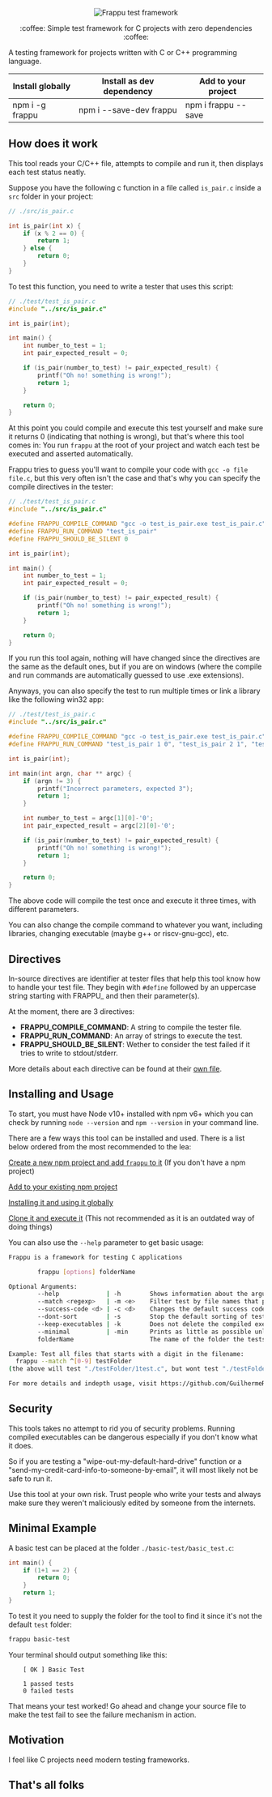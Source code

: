 <p align="center"><img src="https://github.com/GuilhermeRossato/frappu/blob/master/assets/frappu-logo-heavy-im-fell-english.png?raw=true" alt="Frappu test framework"/></p>
<p align="center">:coffee: Simple test framework for C projects with zero dependencies :coffee:</p>

A testing framework for projects written with C or C++ programming language.

| Install globally      | Install as dev dependency      | Add to your project |
| --------------------- | ------------------------------ | ------------------- |
| npm i -g frappu       | npm i --save-dev frappu        | npm i frappu --save |

## How does it work

This tool reads your C/C++ file, attempts to compile and run it, then displays each test status neatly.

Suppose you have the following c function in a file called `is_pair.c` inside a `src` folder in your project:

```c
// ./src/is_pair.c

int is_pair(int x) {
    if (x % 2 == 0) {
        return 1;
    } else {
        return 0;
    }
}
```

To test this function, you need to write a tester that uses this script:

```c
// ./test/test_is_pair.c
#include "../src/is_pair.c"

int is_pair(int);

int main() {
    int number_to_test = 1;
    int pair_expected_result = 0;

    if (is_pair(number_to_test) != pair_expected_result) {
        printf("Oh no! something is wrong!");
        return 1;
    }

    return 0;
}
```

At this point you could compile and execute this test yourself and make sure it returns 0 (indicating that nothing is wrong), but that's where this tool comes in: You run `frappu` at the root of your project and watch each test be executed and asserted automatically.

Frappu tries to guess you'll want to compile your code with `gcc -o file file.c`, but this very often isn't the case and that's why you can specify the compile directives in the tester:

```c
// ./test/test_is_pair.c
#include "../src/is_pair.c"

#define FRAPPU_COMPILE_COMMAND "gcc -o test_is_pair.exe test_is_pair.c"
#define FRAPPU_RUN_COMMAND "test_is_pair"
#define FRAPPU_SHOULD_BE_SILENT 0

int is_pair(int);

int main() {
    int number_to_test = 1;
    int pair_expected_result = 0;

    if (is_pair(number_to_test) != pair_expected_result) {
        printf("Oh no! something is wrong!");
        return 1;
    }

    return 0;
}
```

If you run this tool again, nothing will have changed since the directives are the same as the default ones, but if you are on windows (where the compile and run commands are automatically guessed to use .exe extensions).

Anyways, you can also specify the test to run multiple times or link a library like the following win32 app:


```c
// ./test/test_is_pair.c
#include "../src/is_pair.c"

#define FRAPPU_COMPILE_COMMAND "gcc -o test_is_pair.exe test_is_pair.c"
#define FRAPPU_RUN_COMMAND "test_is_pair 1 0", "test_is_pair 2 1", "test_is_pair 3 0"

int is_pair(int);

int main(int argn, char ** argc) {
    if (argn != 3) {
        printf("Incorrect parameters, expected 3");
        return 1;
    }

    int number_to_test = argc[1][0]-'0';
    int pair_expected_result = argc[2][0]-'0';

    if (is_pair(number_to_test) != pair_expected_result) {
        printf("Oh no! something is wrong!");
        return 1;
    }

    return 0;
}
```

The above code will compile the test once and execute it three times, with different parameters.

You can also change the compile command to whatever you want, including libraries, changing executable (maybe g++ or riscv-gnu-gcc), etc.

## Directives

In-source directives are identifier at tester files that help this tool know how to handle your test file. They begin with `#define` followed by an uppercase string starting with FRAPPU_ and then their parameter(s).

At the moment, there are 3 directives:

 - **FRAPPU_COMPILE_COMMAND**: A string to compile the tester file.
 - **FRAPPU_RUN_COMMAND**: An array of strings to execute the test.
 - **FRAPPU_SHOULD_BE_SILENT**: Wether to consider the test failed if it tries to write to stdout/stderr.

More details about each directive can be found at their [own file](https://github.com/GuilhermeRossato/frappu/blob/master/docs/directives.md).

## Installing and Usage

To start, you must have Node v10+ installed with npm v6+ which you can check by running `node --version` and `npm --version` in your command line.

There are a few ways this tool can be installed and used. There is a list below ordered from the most recommended to the lea:

[Create a new npm project and add `frappu` to it](https://github.com/GuilhermeRossato/frappu/blob/master/docs/add-to-new-npm-project.md) (If you don't have a npm project)

[Add to your existing npm project](https://github.com/GuilhermeRossato/frappu/blob/master/docs/add-to-existing-npm-project.md)

[Installing it and using it globally](https://github.com/GuilhermeRossato/frappu/blob/master/docs/global-install-usage.md)

[Clone it and execute it](https://github.com/GuilhermeRossato/frappu/blob/master/docs/clone-and-execute.md) (This not recommended as it is an outdated way of doing things)

You can also use the `--help` parameter to get basic usage:

```sh
Frappu is a framework for testing C applications

        frappu [options] folderName

Optional Arguments:
        --help             | -h        Shows information about the argument options
        --match <regexp>   | -m <e>    Filter test by file names that passes a RegExp, ignoring others, case insensitive
        --success-code <d> | -c <d>    Changes the default success code indicator from 0 to a specific integer
        --dont-sort        | -s        Stop the default sorting of tests by filename and foldername
        --keep-executables | -k        Does not delete the compiled executables used for tests at the test folder
        --minimal          | -min      Prints as little as possible unless there were errors. Dots for passed, F for failures
        folderName                     The name of the folder the tests are to be found (default "test")

Example: Test all files that starts with a digit in the filename:
  frappu --match ^[0-9] testFolder
(the above will test "./testFolder/1test.c", but wont test "./testFolder/othertest1.c")

For more details and indepth usage, visit https://github.com/GuilhermeRossato/frappu
```

## Security

This tools takes no attempt to rid you of security problems. Running compiled executables can be dangerous especially if you don't know what it does.

So if you are testing a "wipe-out-my-default-hard-drive" function or a "send-my-credit-card-info-to-someone-by-email", it will most likely not be safe to run it.

Use this tool at your own risk. Trust people who write your tests and always make sure they weren't maliciously edited by someone from the internets.

## Minimal Example

A basic test can be placed at the folder `./basic-test/basic_test.c`:

```c
int main() {
	if (1+1 == 2) {
		return 0;
	}
	return 1;
}
```

To test it you need to supply the folder for the tool to find it since it's not the default `test` folder:

```bash
frappu basic-test
```

Your terminal should output something like this:

```
	[ OK ] Basic Test

	1 passed tests
	0 failed tests
```

That means your test worked! Go ahead and change your source file to make the test fail to see the failure mechanism in action.

## Motivation

I feel like C projects need modern testing frameworks.

## That's all folks
